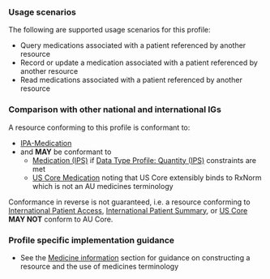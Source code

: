 ### Usage scenarios

The following are supported usage scenarios for this profile:

- Query medications associated with a patient referenced by another resource
- Record or update a medication associated with a patient referenced by another resource
- Read medications associated with a patient referenced by another resource


### Comparison with other national and international IGs

A resource conforming to this profile is conformant to:
- [IPA-Medication](http://hl7.org/fhir/uv/ipa/StructureDefinition/ipa-medication)
- and **MAY** be conformant to
  - [Medication (IPS)](http://hl7.org/fhir/uv/ips/StructureDefinition/Medication-uv-ips) if [Data Type Profile: Quantity (IPS)](http://hl7.org/fhir/uv/ips/StructureDefinition/Quantity-uv-ips) constraints are met
  - [US Core Medication](http://hl7.org/fhir/us/core/StructureDefinition/us-core-medication) noting that US Core extensibly binds to RxNorm which is not an AU medicines terminology

Conformance in reverse is not guaranteed, i.e. a resource conforming to [International Patient Access](https://build.fhir.org/ig/HL7/fhir-ipa), [International Patient Summary](http://build.fhir.org/ig/HL7/fhir-ips), or [US Core](http://hl7.org/fhir/us/core) **MAY NOT** conform to AU Core.

### Profile specific implementation guidance
- See the [Medicine information](general-guidance.html#medicine-information) section for guidance on constructing a resource and the use of medicines terminology

